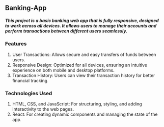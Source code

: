 ## Banking-App
##### This project is a basic banking web app that is fully responsive, designed to work across all devices. It allows users to manage their accounts and perform transactions between different users seamlessly.
### Features
1. User Transactions: Allows secure and easy transfers of funds between users.
2. Responsive Design: Optimized for all devices, ensuring an intuitive experience on both mobile and desktop platforms.
3. Transaction History: Users can view their transaction history for better financial tracking.

### Technologies Used
1. HTML, CSS, and JavaScript: For structuring, styling, and adding interactivity to the web pages.
2. React: For creating dynamic components and managing the state of the app.
